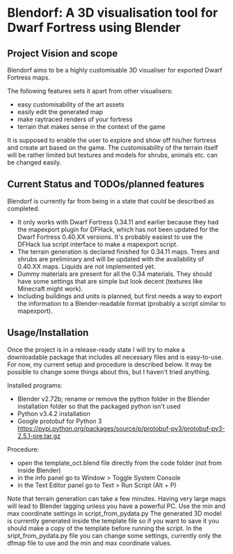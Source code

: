 # Blendorf: A 3D visualisation tool for Dwarf Fortress using Blender

## Project Vision and scope

Blendorf aims to be a highly customisable 3D visualiser for exported Dwarf Fortress maps.

The following features sets it apart from other visualisers:
- easy customisability of the art assets
- easily edit the generated map
- make raytraced renders of your fortress
- terrain that makes sense in the context of the game
	
It is supposed to enable the user to explore and show off his/her fortress and create art based on the game.
The customisability of the terrain itself will be rather limited but textures and models for shrubs, animals etc. can be changed easily.

## Current Status and TODOs/planned features

Blendorf is currently far from being in a state that could be described as completed.
* It only works with Dwarf Fortress 0.34.11 and earlier because they had the mapexport plugin for DFHack, which has not been updated for the Dwarf Fortress 0.40.XX versions. It's probably easiest to use the DFHack lua script interface to make a mapexport script.
* The terrain generation is declared finished for 0.34.11 maps. Trees and shrubs are preliminary and will be updated with the availability of 0.40.XX maps. Liquids are not implemented yet.
* Dummy materials are present for all the 0.34 materials. They should have some settings that are simple but look decent (textures like Minecraft might work).
* Including buildings and units is planned, but first needs a way to export the information to a Blender-readable format (probably a script similar to mapexport).
	
## Usage/Installation

Once the project is in a release-ready state I will try to make a downloadable package that includes all necessary files and is easy-to-use.
For now, my current setup and procedure is described below. It may be possible to change some things about this, but I haven't tried anything.

Installed programs:
* Blender v2.72b; rename or remove the python folder in the Blender installation folder so that the packaged python isn't used
* Python v3.4.2 installation
* Google protobuf for Python 3 https://pypi.python.org/packages/source/p/protobuf-py3/protobuf-py3-2.5.1-pre.tar.gz
	
Procedure:
- open the template_oct.blend file directly from the code folder (not from inside Blender)
- in the info panel go to Window > Toggle System Console
- in the Text Editor panel go to Text > Run Script (Alt + P)
	
Note that terrain generation can take a few minutes. Having very large maps will lead to Blender lagging unless you have a powerful PC. Use the min and max coordinate settings in script_from_pydata.py 
The generated 3D model is currently generated inside the template file so if you want to save it you should make a copy of the template before running the script.
In the sript_from_pydata.py file you can change some settings, currently only the dfmap file to use and the min and max coordinate values.